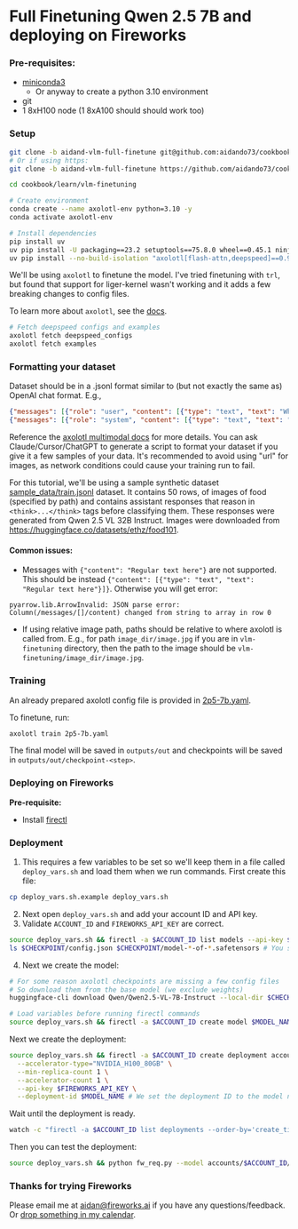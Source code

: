# Full Finetuning Qwen 2.5 7B and deploying on Fireworks

### Pre-requisites:
- [miniconda3](https://www.anaconda.com/docs/getting-started/miniconda/install)
  - Or anyway to create a python 3.10 environment
- git
- 1 8xH100 node (1 8xA100 should should work too)

### Setup

```bash
git clone -b aidand-vlm-full-finetune git@github.com:aidando73/cookbook.git
# Or if using https:
git clone -b aidand-vlm-full-finetune https://github.com/aidando73/cookbook.git

cd cookbook/learn/vlm-finetuning

# Create environment
conda create --name axolotl-env python=3.10 -y
conda activate axolotl-env

# Install dependencies
pip install uv
uv pip install -U packaging==23.2 setuptools==75.8.0 wheel==0.45.1 ninja==1.11.1.4 requests==2.32.3 "huggingface-hub[cli]==0.31.0" torch==2.5.1
uv pip install --no-build-isolation "axolotl[flash-attn,deepspeed]==0.9.2"
```

We'll be using `axolotl` to finetune the model. I've tried finetuning with `trl`, but found that support for liger-kernel wasn't working and it adds a few breaking changes to config files.

To learn more about `axolotl`, see the [docs](https://docs.axolotl.ai/).

```bash
# Fetch deepspeed configs and examples
axolotl fetch deepspeed_configs 
axolotl fetch examples
```

### Formatting your dataset

Dataset should be in a .jsonl format similar to (but not exactly the same as) OpenAI chat format. E.g.,

```json
{"messages": [{"role": "user", "content": [{"type": "text", "text": "What's in these two images?"}, {"type": "image", "base64": "data:image/jpeg;base64,..."}, {"type": "image", "path": "path/to/image/relative/to/where/command/is/being/executed.jpg"}]}, {"role": "assistant", "content": [{"type": "text", "text": "There are two images of a cat and a dog."}]}]}
{"messages": [{"role": "system", "content": [{"type": "text", "text": "You are a helpful assistant."}]}, {"role": "user", "content": [{"type": "text", "text": "What's in this image?"}, {"type": "image", "url": "https://example.com/cat.jpg"}]}, {"role": "assistant", "content": [{"type": "text", "text": "There is a cat in the image."}]}]}
```

Reference the [axolotl multimodal docs](https://docs.axolotl.ai/docs/multimodal.html#dataset-format) for more details.
You can ask Claude/Cursor/ChatGPT to generate a script to format your dataset if you give it a few samples of your data.
It's recommended to avoid using "url" for images, as network conditions could cause your training run to fail.

For this tutorial, we'll be using a sample synthetic dataset [sample_data/train.jsonl](sample_data/train.jsonl) dataset. It contains 50 rows, of images of food (specified by path) and contains assistant responses that reason in `<think>...</think>` tags before classifying them. These responses were generated from Qwen 2.5 VL 32B Instruct. Images were downloaded from https://huggingface.co/datasets/ethz/food101.

#### Common issues:

- Messages with `{"content": "Regular text here"}` are not supported. This should be instead `{"content": [{"type": "text", "text": "Regular text here"}]}`. Otherwise you will get error:
```
pyarrow.lib.ArrowInvalid: JSON parse error: Column(/messages/[]/content) changed from string to array in row 0
```
- If using relative image path, paths should be relative to where axolotl is called from. E.g., for path `image_dir/image.jpg` if you are in `vlm-finetuning` directory, then the path to the image should be `vlm-finetuning/image_dir/image.jpg`.

### Training

An already prepared axolotl config file is provided in [2p5-7b.yaml](2p5-7b.yaml).

To finetune, run:

```bash
axolotl train 2p5-7b.yaml
```

The final model will be saved in `outputs/out` and checkpoints will be saved in `outputs/out/checkpoint-<step>`.

### Deploying on Fireworks

**Pre-requisite:**
- Install [firectl](https://docs.fireworks.ai/tools-sdks/firectl/firectl)

### Deployment

1. This requires a few variables to be set so we'll keep them in a file called `deploy_vars.sh` and load them when we run commands. First create this file:

```bash
cp deploy_vars.sh.example deploy_vars.sh
```

2. Next open `deploy_vars.sh` and add your account ID and API key.
3. Validate `ACCOUNT_ID` and `FIREWORKS_API_KEY` are correct.

```bash
source deploy_vars.sh && firectl -a $ACCOUNT_ID list models --api-key $FIREWORKS_API_KEY # You should see either an empty list or all your current models
ls $CHECKPOINT/config.json $CHECKPOINT/model-*-of-*.safetensors # You should see config.json and *.safetensors files
```

4. Next we create the model:

```bash
# For some reason axolotl checkpoints are missing a few config files
# So download them from the base model (we exclude weights)
huggingface-cli download Qwen/Qwen2.5-VL-7B-Instruct --local-dir $CHECKPOINT --exclude "*.safetensors" "model.safetensors.index.json"

# Load variables before running firectl commands
source deploy_vars.sh && firectl -a $ACCOUNT_ID create model $MODEL_NAME $CHECKPOINT --api-key $FIREWORKS_API_KEY
```

Next we create the deployment:

```bash
source deploy_vars.sh && firectl -a $ACCOUNT_ID create deployment accounts/$ACCOUNT_ID/models/$MODEL_NAME \
  --accelerator-type="NVIDIA_H100_80GB" \
  --min-replica-count 1 \
  --accelerator-count 1 \
  --api-key $FIREWORKS_API_KEY \
  --deployment-id $MODEL_NAME # We set the deployment ID to the model name
```

Wait until the deployment is ready.

```bash
watch -c "firectl -a $ACCOUNT_ID list deployments --order-by='create_time desc' --api-key $FIREWORKS_API_KEY"
```

Then you can test the deployment:

```bash
source deploy_vars.sh && python fw_req.py --model accounts/$ACCOUNT_ID/models/$MODEL_NAME#accounts/$ACCOUNT_ID/deployments/$MODEL_NAME --api-key $FIREWORKS_API_KEY
```

### Thanks for trying Fireworks

Please email me at aidan@fireworks.ai if you have any questions/feedback. Or [drop something in my calendar](https://calendar.google.com/calendar/u/0/appointments/schedules/AcZssZ2iKVtCNOXAOLoYRcGh4ppHL_ztUU-osdlrAeR8dyvoZY2V-pMMMu_ozOjvTVeLg65Erkuu0UET).